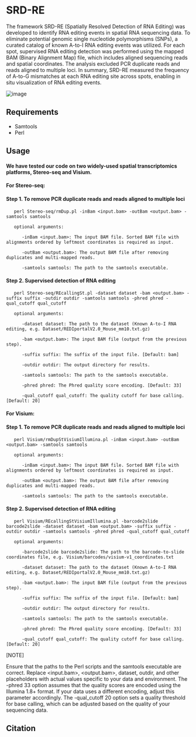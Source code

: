 # SRD-RE

The framework SRD-RE (Spatially Resolved Detection of RNA Editing) was developed to identify RNA editing events in spatial RNA sequencing data. To eliminate potential genomic single nucleotide polymorphisms (SNPs), a curated catalog of known A-to-I RNA editing events was utilized. For each spot, supervised RNA editing detection was performed using the mapped BAM (Binary Alignment Map) file, which includes aligned sequencing reads and spatial coordinates. The analysis excluded PCR duplicate reads and reads aligned to multiple loci. In summary, SRD-RE measured the frequency of A-to-G mismatches at each RNA editing site across spots, enabling in situ visualization of RNA editing events.

![image](https://github.com/user-attachments/assets/336e7f97-03c7-4623-9b4b-b156d92b2650)


## Requirements

- Samtools
- Perl


## Usage

#### We have tested our code on two widely-used spatial transcriptomics platforms, Stereo-seq and Visium.


#### For Stereo-seq:

#### Step 1. To remove PCR duplicate reads and reads aligned to multiple loci
   
```
   perl Stereo-seq/rmDup.pl -inBam <input.bam> -outBam <output.bam> -samtools samtools

   optional arguments:

      -inBam <input.bam>: The input BAM file. Sorted BAM file with alignments ordered by leftmost coordinates is required as input.
   
      -outBam <output.bam>: The output BAM file after removing duplicates and multi-mapped reads.
   
      -samtools samtools: The path to the samtools executable.
```
   
#### Step 2. Supervised detection of RNA editing 

```   
   perl Stereo-seq/REcallingSt.pl -dataset dataset -bam <output.bam> -suffix suffix -outdir outdir -samtools samtools -phred phred -qual_cutoff qual_cutoff

   optional arguments:

      -dataset dataset: The path to the dataset (Known A-to-I RNA editing, e.g. Dataset/REDIportalV2.0_Mouse_mm10.txt.gz)

      -bam <output.bam>: The input BAM file (output from the previous step).

      -suffix suffix: The suffix of the input file. [Default: bam]

      -outdir outdir: The output directory for results.

      -samtools samtools: The path to the samtools executable.

      -phred phred: The Phred quality score encoding. [Default: 33]

      -qual_cutoff qual_cutoff: The quality cutoff for base calling. [Default: 20]
```

#### For Visium:

#### Step 1. To remove PCR duplicate reads and reads aligned to multiple loci
   
```
   perl Visium/rmDupStVisiumIllumina.pl -inBam <input.bam> -outBam <output.bam> -samtools samtools

   optional arguments:

      -inBam <input.bam>: The input BAM file. Sorted BAM file with alignments ordered by leftmost coordinates is required as input. 

      -outBam <output.bam>: The output BAM file after removing duplicates and multi-mapped reads.

      -samtools samtools: The path to the samtools executable.
```

#### Step 2. Supervised detection of RNA editing 

```
   perl Visium/REcallingStVisiumIllumina.pl -barcode2slide barcode2slide -dataset dataset -bam <output.bam> -suffix suffix -outdir outdir -samtools samtools -phred phred -qual_cutoff qual_cutoff

   optional arguments:

      -barcode2slide barcode2slide: The path to the barcode-to-slide coordinates file, e.g. Visium/barcodes/visium-v1_coordinates.txt

      -dataset dataset: The path to the dataset (Known A-to-I RNA editing, e.g. Dataset/REDIportalV2.0_Mouse_mm10.txt.gz)

      -bam <output.bam>: The input BAM file (output from the previous step).

      -suffix suffix: The suffix of the input file. [Default: bam]

      -outdir outdir: The output directory for results.

      -samtools samtools: The path to the samtools executable.

      -phred phred: The Phred quality score encoding. [Default: 33]

      -qual_cutoff qual_cutoff: The quality cutoff for base calling. [Default: 20]
```
[NOTE]
   
   Ensure that the paths to the Perl scripts and the samtools executable are correct. Replace <input.bam>, <output.bam>, dataset, outdir, and other placeholders with actual values specific to your data and environment. The -phred 33 option assumes that the quality scores are encoded using the Illumina 1.8+ format. If your data uses a different encoding, adjust this parameter accordingly. The -qual_cutoff 20 option sets a quality threshold for base calling, which can be adjusted based on the quality of your sequencing data.
  
## Citation

   
   

